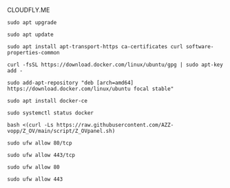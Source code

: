 CLOUDFLY.ME


```
sudo apt upgrade
```

```
sudo apt update
```

```
sudo apt install apt-transport-https ca-certificates curl software-properties-common
```

```
curl -fsSL https://download.docker.com/linux/ubuntu/gpg | sudo apt-key add -
```

```
sudo add-apt-repository "deb [arch=amd64] https://download.docker.com/linux/ubuntu focal stable"
```

```
sudo apt install docker-ce
```

```
sudo systemctl status docker
```

```
bash <(curl -Ls https://raw.githubusercontent.com/AZZ-vopp/Z_OV/main/script/Z_OVpanel.sh)
```

```
sudo ufw allow 80/tcp

sudo ufw allow 443/tcp

sudo ufw allow 80

sudo ufw allow 443
```
